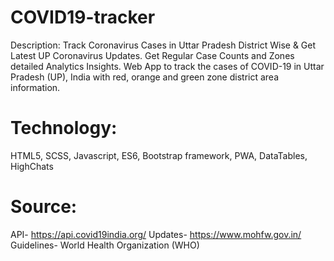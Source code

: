 # COVID19-tracker

Description: Track Coronavirus Cases in Uttar Pradesh District Wise &amp; Get Latest UP Coronavirus Updates. Get Regular Case Counts and Zones detailed Analytics Insights. Web App to track the cases of COVID-19 in Uttar Pradesh (UP), India with red, orange and green zone district area information.

# Technology: 
  HTML5,
  SCSS,
  Javascript,
  ES6,
  Bootstrap framework,
  PWA,
  DataTables,
  HighChats
 
# Source:
API- https://api.covid19india.org/
Updates- https://www.mohfw.gov.in/
Guidelines- World Health Organization (WHO)
